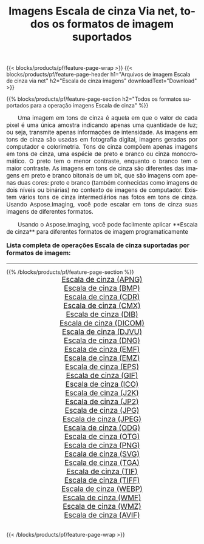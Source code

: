 ﻿---
title: Imagens Escala de cinza Via net, todos os formatos de imagem suportados 
weight: 3920
url: /pt/net/grayscale/ 
lang: pt
langdirlevel: 2
locales: zh-hans,ja,it,ru,de,es,fr,nl,id,lt,pl,pt,vi,tr,ko,zh-hant,ar,hi,th,sv,cs,uk,he
description: Usando Aspose.Imaging, você pode facilmente imagens Escala de cinza Via net
---

{{< blocks/products/pf/feature-page-wrap >}}
{{< blocks/products/pf/feature-page-header h1="Arquivos de imagem Escala de cinza via net" h2="Escala de cinza imagens" downloadText="Download" >}}


{{% blocks/products/pf/feature-page-section  h2="Todos os formatos suportados para a operação imagens Escala de cinza" %}}
<p align="justify" style="text-indent:2em;font-size:15px;">
Uma imagem em tons de cinza é aquela em que o valor de cada pixel é uma única amostra indicando apenas uma quantidade de luz; ou seja, transmite apenas informações de intensidade. As imagens em tons de cinza são usadas em fotografia digital, imagens geradas por computador e colorimetria. Tons de cinza compõem apenas imagens em tons de cinza, uma espécie de preto e branco ou cinza monocromático. O preto tem o menor contraste, enquanto o branco tem o maior contraste. As imagens em tons de cinza são diferentes das imagens em preto e branco bitonais de um bit, que são imagens com apenas duas cores: preto e branco (também conhecidas como imagens de dois níveis ou binárias) no contexto de imagens de computador. Existem vários tons de cinza intermediários nas fotos em tons de cinza. Usando Aspose.Imaging, você pode escalar em tons de cinza suas imagens de diferentes formatos.
</p>
<p align="justify" style="text-indent:2em;font-size:15px;">
Usando o Aspose.Imaging, você pode facilmente aplicar **Escala de cinza** para diferentes formatos de imagem programaticamente
</p>
<h3 style="margin-top:16px;">
Lista completa de operações Escala de cinza suportadas por formatos de imagem:
</h3>
<hr/>
{{% /blocks/products/pf/feature-page-section %}}
<div class="container-fluid productfamilypage bg-gray">
    <div class="convertypes bg-gray agp-content section">
        <div class="container">
		<div class="row other-converters" style="gap: 10px;font-size: 19px;text-align:center;">
		    <div class='col-md-3 other-converter remove-lp remove-rp'><a href="/imaging/pt/net/grayscale/apng/" style="padding:15px;">Escala de cinza (APNG)</a></div><div class='col-md-3 other-converter remove-lp remove-rp'><a href="/imaging/pt/net/grayscale/bmp/" style="padding:15px;">Escala de cinza (BMP)</a></div><div class='col-md-3 other-converter remove-lp remove-rp'><a href="/imaging/pt/net/grayscale/cdr/" style="padding:15px;">Escala de cinza (CDR)</a></div><div class='col-md-3 other-converter remove-lp remove-rp'><a href="/imaging/pt/net/grayscale/cmx/" style="padding:15px;">Escala de cinza (CMX)</a></div><div class='col-md-3 other-converter remove-lp remove-rp'><a href="/imaging/pt/net/grayscale/dib/" style="padding:15px;">Escala de cinza (DIB)</a></div><div class='col-md-3 other-converter remove-lp remove-rp'><a href="/imaging/pt/net/grayscale/dicom/" style="padding:15px;">Escala de cinza (DICOM)</a></div><div class='col-md-3 other-converter remove-lp remove-rp'><a href="/imaging/pt/net/grayscale/djvu/" style="padding:15px;">Escala de cinza (DJVU)</a></div><div class='col-md-3 other-converter remove-lp remove-rp'><a href="/imaging/pt/net/grayscale/dng/" style="padding:15px;">Escala de cinza (DNG)</a></div><div class='col-md-3 other-converter remove-lp remove-rp'><a href="/imaging/pt/net/grayscale/emf/" style="padding:15px;">Escala de cinza (EMF)</a></div><div class='col-md-3 other-converter remove-lp remove-rp'><a href="/imaging/pt/net/grayscale/emz/" style="padding:15px;">Escala de cinza (EMZ)</a></div><div class='col-md-3 other-converter remove-lp remove-rp'><a href="/imaging/pt/net/grayscale/eps/" style="padding:15px;">Escala de cinza (EPS)</a></div><div class='col-md-3 other-converter remove-lp remove-rp'><a href="/imaging/pt/net/grayscale/gif/" style="padding:15px;">Escala de cinza (GIF)</a></div><div class='col-md-3 other-converter remove-lp remove-rp'><a href="/imaging/pt/net/grayscale/ico/" style="padding:15px;">Escala de cinza (ICO)</a></div><div class='col-md-3 other-converter remove-lp remove-rp'><a href="/imaging/pt/net/grayscale/j2k/" style="padding:15px;">Escala de cinza (J2K)</a></div><div class='col-md-3 other-converter remove-lp remove-rp'><a href="/imaging/pt/net/grayscale/jp2/" style="padding:15px;">Escala de cinza (JP2)</a></div><div class='col-md-3 other-converter remove-lp remove-rp'><a href="/imaging/pt/net/grayscale/jpg/" style="padding:15px;">Escala de cinza (JPG)</a></div><div class='col-md-3 other-converter remove-lp remove-rp'><a href="/imaging/pt/net/grayscale/jpeg/" style="padding:15px;">Escala de cinza (JPEG)</a></div><div class='col-md-3 other-converter remove-lp remove-rp'><a href="/imaging/pt/net/grayscale/odg/" style="padding:15px;">Escala de cinza (ODG)</a></div><div class='col-md-3 other-converter remove-lp remove-rp'><a href="/imaging/pt/net/grayscale/otg/" style="padding:15px;">Escala de cinza (OTG)</a></div><div class='col-md-3 other-converter remove-lp remove-rp'><a href="/imaging/pt/net/grayscale/png/" style="padding:15px;">Escala de cinza (PNG)</a></div><div class='col-md-3 other-converter remove-lp remove-rp'><a href="/imaging/pt/net/grayscale/svg/" style="padding:15px;">Escala de cinza (SVG)</a></div><div class='col-md-3 other-converter remove-lp remove-rp'><a href="/imaging/pt/net/grayscale/tga/" style="padding:15px;">Escala de cinza (TGA)</a></div><div class='col-md-3 other-converter remove-lp remove-rp'><a href="/imaging/pt/net/grayscale/tif/" style="padding:15px;">Escala de cinza (TIF)</a></div><div class='col-md-3 other-converter remove-lp remove-rp'><a href="/imaging/pt/net/grayscale/tiff/" style="padding:15px;">Escala de cinza (TIFF)</a></div><div class='col-md-3 other-converter remove-lp remove-rp'><a href="/imaging/pt/net/grayscale/webp/" style="padding:15px;">Escala de cinza (WEBP)</a></div><div class='col-md-3 other-converter remove-lp remove-rp'><a href="/imaging/pt/net/grayscale/wmf/" style="padding:15px;">Escala de cinza (WMF)</a></div><div class='col-md-3 other-converter remove-lp remove-rp'><a href="/imaging/pt/net/grayscale/wmz/" style="padding:15px;">Escala de cinza (WMZ)</a></div><div class='col-md-3 other-converter remove-lp remove-rp'><a href="/imaging/pt/net/grayscale/avif/" style="padding:15px;">Escala de cinza (AVIF)</a></div>
                </div>
        </div>
    </div>
</div>
<br/>

{{< /blocks/products/pf/feature-page-wrap >}}
